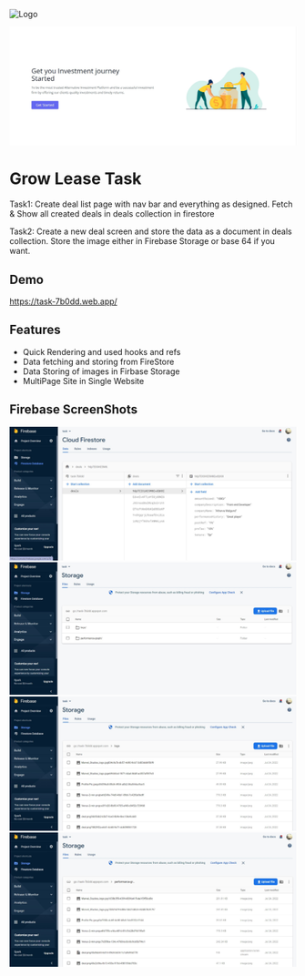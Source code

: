 ![Logo](https://www.growlease.in/Content/logo.png)

![Preview](./public/Homepage.jpg)

# Grow Lease Task

Task1: Create deal list page with nav bar and everything as designed. Fetch & Show all created deals in deals collection in firestore

Task2: Create a new deal screen and store the data as a document in deals collection. Store the image either in Firebase Storage or base 64 if you want.

## Demo

https://task-7b0dd.web.app/

## Features

- Quick Rendering and used hooks and refs
- Data fetching and storing from FireStore
- Data Storing of images in Firbase Storage
- MultiPage Site in Single Website

## Firebase ScreenShots

![Firestore](./public/Firestore.jpg)
![FireStorage](./public/FireStorage.jpg)
![FireStorage](./public/Firestorage-Logo.jpg)
![Firestorage](./public/Firestorage-PG.jpg)
